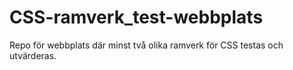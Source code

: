# CSS-ramverk_test-webbplats
Repo för webbplats där minst två olika ramverk för CSS testas och utvärderas. 
